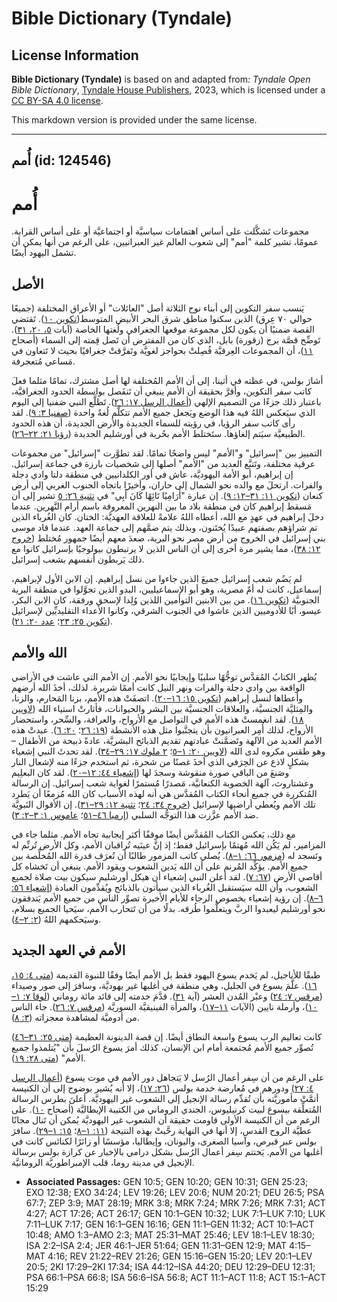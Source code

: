 # Bible Dictionary (Tyndale)

## License Information

**Bible Dictionary (Tyndale)** is based on and adapted from: _Tyndale Open Bible Dictionary_, [Tyndale House Publishers](https://tyndaleopenresources.com/), 2023, which is licensed under a [CC BY-SA 4.0 license](https://creativecommons.org/licenses/by-sa/4.0/legalcode.en).

This markdown version is provided under the same license.



--------------------------------

## أُمم (id: 124546)

أُمم
====

مجموعات تَشكَّلت على أساس اهتمامات سياسيَّة أو اجتماعيَّة أو على أساس القرابة. عمومًا، تشير كلمة "أمم" إلى شعوب العالم غير العبرانيين، على الرغم من أنها يمكن أن تشمل اليهود أيضًا.

الأصل
-----

يَنسب سفر التكوين إلى أبناء نوح الثلاثة أصل "العائلات" أو الأعراق المختلفة (جميعًا حوالي ٧٠ عِرق) الذين سكنوا مناطق شرق البحر الأبيض المتوسط ​​([تكوين ١٠](https://ref.ly/Gen10:1-Gen10:32)). تَقتضي القصة ضمنيًا أن يكون لكل مجموعة موقعها الجغرافي ولُغتها الخاصة (آيات [٥، ٢٠، ٣١](https://ref.ly/Gen10:5)). تَوضِّح قصَّة برج (زقورة) بابل، الذي كان من المفترض أن تَصل قِمته إلى السماء (أصحاح [١١](https://ref.ly/Gen11:1-Gen11:32))، أن المجموعات العِرقيَّة فُصِلتْ بحواجز لغويَّة وتَفرَّقتْ جغرافيًا بحيث لا تَتعاون في مَساعي مُتعجرفة.

أشارَ بولس، في عظته في أثينا، إلى أن الأمم المُختلفة لها أصل مشترك، تمامًا مثلما فعلَ كاتب سفر التكوين، وأقرَّ بحقيقة أن الأمم ينبغي أن تَنفَصل بواسطة الحدود الجغرافيَّة، باعتبار ذلك جزءًا من التصميم الإلهي ([أعمال الرسل ١٧: ٢٦](https://ref.ly/Acts17:26)). تَطلَّع النبي صَفنيا إلى اليوم الذي سيَعكس اللهُ فيه هذا الوضع ويَجعل جميع الأمم تتكلَّم لُغةً واحدة ([صفنيا ٣: ٩](https://ref.ly/Zeph3:9)). لقد رأى كاتب سفر الرؤيا، في رؤيته للسماء الجديدة والأرض الجديدة، أن هذه الحدود الطبيعيَّة سيَتم إلغاؤها. ستَختلط الأمم بحُرية في أورشليم الجديدة ([رؤيا ٢١: ٢٢–٢٦](https://ref.ly/Rev21:22-Rev21:26)).

التمييز بين "إسرائيل" و"الأمم" ليس واضحًا تمامًا. لقد تطوَّرت "إسرائيل" من مجموعات عرقية مختلفة، وتَتبَّع العديد من "الأمم" أصلها إلى شخصيات بارزة في جماعة إسرائيل. إن إبراهيم، أبو الأمة اليهوديَّة، عاش في أور الكلدانيين في منطقة دلتا وادي دجلة والفرات. ارتحلَ مع والده نحو الشمال إلى حاران، وأخيرًا باتجاه الجنوب الغربي إلى أرض كنعان ([تكوين ١١: ٣١–١٢: ٩](https://ref.ly/Gen11:31-Gen12:9)). إن عبارة "أَرَامِيًا تَائِهًا كَانَ أَبِي" في [تثنية ٢٦: ٥](https://ref.ly/Deut26:5) تشير إلى أن مَسقط إبراهيم كان في منطقة بلاد ما بين النهرين المعروفة باسم أرام النَّهرين. عندما دخلَ إبراهيم في عهدٍ مع الله، أعطاه اللهُ علامةً للعلاقة العهديَّة: الختان. كان الغُرباء الذين تم شراؤهم بصفتهم عبيدًا يُختَنون، وبذلك يتم ضمَّهم إلى جماعة العهد. عندما قاد موسى بني إسرائيل في الخروج من أرض مصر نحو البرية، صعدَ معهم أيضًا جمهور مُختلط ([خروج ١٢: ٣٨](https://ref.ly/Exod12:38))، مما يشير مرة أخرى إلى أن الناس الذين لا يرتبطون بيولوجيًا بإسرائيل كانوا مع ذلك يَربطون أنفسهم بشعب إسرائيل.

لم يَضُم شعب إسرائيل جميعَ الذين جاءوا من نسل إبراهيم. إن الابن الأول لإبراهيم، إسماعيل، كانت له أمٌ مصرية، وهو أبو الإسماعيليين، البدو الذين تجوَّلوا في منطقة البرية الجنوبيَّة ([تكوين ١٦](https://ref.ly/Gen16:1-Gen16:16)). من بين الابنين التوأمين اللذين وُلِدا لإسحق ورفقة، كان الابن البكر، عيسو، أبًا للأدوميين الذين عاشوا في الجنوب الشرقي، وكانوا الأعداء التقليديِّين لإسرائيل ([تكوين ٢٥: ٢٣](https://ref.ly/Gen25:23)؛ [عدد ٢٠: ٢١](https://ref.ly/Num20:21)).

الله والأمم
-----------

يُظهر الكتابُ المُقدَّس توجُّهًا سلبيًا وإيجابيًا نحو الأمم. إن الأمم التي عاشت في الأراضي الواقعة بين وادي دجلة والفرات ونهر النيل كانت أممًا شريرة. لذلك، أخذَ الله أرضهم وأعطاها لنسل إبراهيم ([تكوين ١٥: ١٦–٢٠](https://ref.ly/Gen15:16-Gen15:20)). اتصفَتْ هذه الأمم، بزنا المَحارم، والزنا، والمِثليَّة الجنسيَّة، والعلاقات الجنسيَّة بين البشر والحيوانات، فأثارتْ استياء الله ([لاويين ١٨](https://ref.ly/Lev18:1-Lev18:30)). لقد انغمستْ هذه الأمم في التواصل مع الأرواح، والعرافة، والسِّحر، واستحضار الأرواح، لذلك أُمِر العبرانيون بأن يتجنَّبوا مثل هذه الأنشطة ([١٩: ٢٦](https://ref.ly/Lev19:26)؛ [٢٠: ٦](https://ref.ly/Lev20:6)). عبدتْ هذه الأمم العديد من الآلهة وتَضمَّنتْ عبادتهم تقديم الذبائح البشريَّة، عادةً ذبيحة من الأطفال – وهو طقس مكروه لدى الله ([لاويين ٢٠: ١–٥](https://ref.ly/Lev20:1-Lev20:5)؛ [٢ ملوك ١٧: ٢٩–٣٤](https://ref.ly/2Kgs17:29-2Kgs17:34)). لقد تحدثَ النبي إشعياء بشكلٍ لاذع عن الحِرَفي الذي أخذَ غصنًا من شجرة، ثم استخدم جزءًا منه لإشعال النار وصَنعَ من الباقي صورة منقوشة وسجدَ لها ([إشعياء ٤٤: ١٢–٢٠](https://ref.ly/Isa44:12-Isa44:20)). لقد كان البعلِيم وعشتاروث، آلهة الخصوبة الكنعانيَّة، مَصدرًا مُستمرًا لغواية شعب إسرائيل. إن الرسالة المُتكررة في جميع أنحاء الكتاب المُقدَّس هي أنه لهذه الأسباب كان الله مُزمعًا أن يَطرد تلك الأمم ويُعطي أراضيها لإسرائيل ([خروج ٣٤: ٢٤](https://ref.ly/Exod34:24)؛ [تثنية ١٢: ٢٩–٣١](https://ref.ly/Deut12:29-Deut12:31)). إن الأقوال النَبويَّة ضد الأمم عزَّزت هذا التوجُّه السلبي ([إرميا ٤٦–٥١](https://ref.ly/Jer46:1-Jer51:64)؛ [عاموس ١: ٣–٢: ٣](https://ref.ly/Amos1:3-Amos2:3)).

مع ذلك، يَعكس الكتاب المُقدَّس أيضًا موقفًا أكثر إيجابية تجاه الأمم. مثلما جاء في المزامير، لم يَكُن الله مُهتمًا بإسرائيل فقط؛ إذ إنَّ عينَيه تُراقبان الأمم، وكل الأرض تُرنِّم له وتَسجد له ([مزمور ٦٦: ١–٨](https://ref.ly/Ps66:1-Ps66:8)). يُصلي كاتب المزمور طالبًا أن تُعرَف قدرة الله المُخلِّصة بين جميع الأمم. يؤكِّد المُرنم على أن الله يَدين الشعوب ويقود الأمم. ينبغي أن تَخشاه كل أقاصي الأرض ([٦٧: ٧](https://ref.ly/Ps67:7)). لقد أعلن النبي إشعياء أن هيكل أورشليم سيكون بيت صلاة لجميع الشعوب، وأن الله سيَستقبل الغُرباء الذين سيأتون بالذبائح ويُقدِّمون العبادة ([إشعياء ٥٦: ٦–٨](https://ref.ly/Isa56:6-Isa56:8)). إن رؤية إشعياء بخصوص الرجاء للأيام الأخيرة تصوِّر الناس من جميع الأمم يَتدفقون نحو أورشليم ليعبدوا الربَّ ويتعلَّموا طُرقه. بدلًا من أن تَتحارب الأمم، سيَحيا الجميع بسلام، وسيَحكمهم اللهُ ([٢: ٢–٤](https://ref.ly/Isa2:2-Isa2:4)).

الأمم في العهد الجديد
---------------------

طبقًا للأناجيل، لم يَخدم يسوع اليهود فقط بل الأمم أيضًا وفقًا للنبوة القديمة ([متى ٤: ١٥، ١٦](https://ref.ly/Matt4:15-Matt4:16)). علَّمَ يسوع في الجليل، وهي منطقة في أغلبها غير يهوديَّة، وسافرَ إلى صور وصيداء ([مرقس ٧: ٢٤](https://ref.ly/Mark7:24)) وعبْر المُدن العشر (آية [٣١](https://ref.ly/Mark7:31)). قدَّمَ خدمته إلى قائد مائة روماني ([لوقا ٧: ١–١٠](https://ref.ly/Luke7:1-Luke7:10))، وأرملة نايين (الآيات [١١–١٧](https://ref.ly/Luke7:11-Luke7:17))، والمرأة الفينيقيَّة السوريَّة ([مرقس ٧: ٢٦](https://ref.ly/Mark7:26)). جاء الناس من أدوميَّة لمشاهدة معجزاته ([٣: ٨](https://ref.ly/Mark3:8)).

كانت تعاليم الرب يسوع واسعة النطاق أيضًا. إن قصة الدينونة العظيمة ([متى ٢٥: ٣١–٤٦](https://ref.ly/Matt25:31-Matt25:46)) تُصوِّر جميع الأمم مُجتمعة أمام ابن الإنسان، كذلك أمرَ يسوع الرُسلَ بأن "يُتلمذوا جميع الأمم" ([متى ٢٨: ١٩](https://ref.ly/Matt28:19)).

على الرغم من أن سِفر أعمال الرُسل لا يَتجاهل دور الأمم في موت يسوع ([أعمال الرسل ٤: ٢٧](https://ref.ly/Acts4:27)) ودورهم في مُعارضة خدمة بولس ([٢٦: ١٧](https://ref.ly/Acts26:17))، إلا أنه يُشير بوضوح إلى أن الكنيسة أتمَّتْ مأموريَّته بأن تُقدِّم رسالة الإنجيل إلى الشعوب غير اليهوديَّة. أعلنَ بطرس الرسالة المُتعلِّقة بيسوع لبيت كرنيليوس، الجندي الروماني من الكتيبة الإيطاليَّة (أصحاح [١٠](https://ref.ly/Acts10:1-Acts10:48)). على الرغم من أن الكنيسة الأولى قاومت حقيقة أن الشعوب غير اليهوديَّة يُمكن أن تَنال مجانًا عطيَّة الروح القدس، إلا أنها في النهاية رحَّبتْ بهذه النتيجة ([١١: ١–٨](https://ref.ly/Acts11:1-Acts11:8)؛ [١٥: ١–٢٩](https://ref.ly/Acts15:1-Acts15:29)). سافرَ بولس عبر قبرص، وآسيا الصغرى، واليونان، وإيطاليا، مؤسسًا أو زائرًا لكنائس كانت في أغلبها من الأمم. يَختتم سِفر أعمال الرُسل بشكل درامي بالإخبار عن كرازة بولس برسالة الإنجيل في مدينة روما، قلب الإمبراطوريَّة الرومانيَّة.

* **Associated Passages:** GEN 10:5; GEN 10:20; GEN 10:31; GEN 25:23; EXO 12:38; EXO 34:24; LEV 19:26; LEV 20:6; NUM 20:21; DEU 26:5; PSA 67:7; ZEP 3:9; MAT 28:19; MRK 3:8; MRK 7:24; MRK 7:26; MRK 7:31; ACT 4:27; ACT 17:26; ACT 26:17; GEN 10:1–GEN 10:32; LUK 7:1–LUK 7:10; LUK 7:11–LUK 7:17; GEN 16:1–GEN 16:16; GEN 11:1–GEN 11:32; ACT 10:1–ACT 10:48; AMO 1:3–AMO 2:3; MAT 25:31–MAT 25:46; LEV 18:1–LEV 18:30; ISA 2:2–ISA 2:4; JER 46:1–JER 51:64; GEN 11:31–GEN 12:9; MAT 4:15–MAT 4:16; REV 21:22–REV 21:26; GEN 15:16–GEN 15:20; LEV 20:1–LEV 20:5; 2KI 17:29–2KI 17:34; ISA 44:12–ISA 44:20; DEU 12:29–DEU 12:31; PSA 66:1–PSA 66:8; ISA 56:6–ISA 56:8; ACT 11:1–ACT 11:8; ACT 15:1–ACT 15:29

